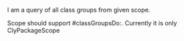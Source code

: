 I am a query of all class groups from given scope.

Scope should support #classGroupsDo:. 
Currently it is only ClyPackageScope